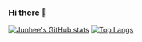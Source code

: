 ### Hi there 👋
[![Junhee's GitHub stats](https://github-readme-stats.vercel.app/api?username=jhlee910609&show_icons=true&theme=chartreuse-dark )](https://github.com/anuraghazra/github-readme-stats)
[![Top Langs](https://github-readme-stats.vercel.app/api/top-langs/?username=jhlee910609)](https://github.com/anuraghazra/github-readme-stats)

